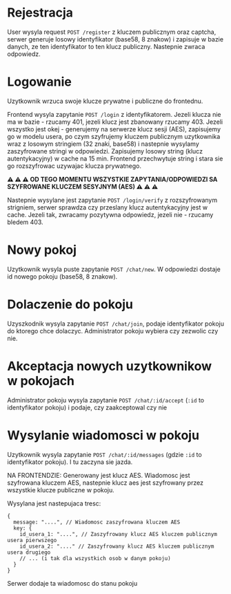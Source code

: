 # Rejestracja
User wysyla request `POST /register` z kluczem publicznym oraz captcha, serwer generuje losowy identyfikator (base58, 8 znakow) i zapisuje w bazie danych, ze ten identyfikator to ten klucz publiczny. Nastepnie zwraca odpowiedz.

# Logowanie
Uzytkownik wrzuca swoje klucze prywatne i publiczne do frontednu.

Frontend wysyla zapytanie `POST /login` z identyfikatorem. Jezeli klucza nie ma w bazie - rzucamy 401, jezeli klucz jest zbanowany rzucamy 403. Jezeli wszystko jest okej - generujemy na serwerze klucz sesji (AES), zapisujemy go w modelu usera, po czym szyfrujemy kluczem publicznym uzytkownika wraz z losowym stringiem (32 znaki, base58) i nastepnie wysylamy zaszyfrowane stringi w odpowiedzi. Zapisujemy losowy string (klucz autentykacyjny) w cache na 15 min.
Frontend przechwytuje string i stara sie go rozszyfrowac uzywajac klucza prywatnego.

**⚠ ⚠ ⚠ OD TEGO MOMENTU WSZYSTKIE ZAPYTANIA/ODPOWIEDZI SA SZYFROWANE KLUCZEM SESYJNYM (AES) ⚠ ⚠ ⚠️**

Nastepnie wysylane jest zapytanie `POST /login/verify` z rozszyfrowanym strigniem, serwer sprawdza czy przeslany klucz autentykacyjny jest w cache. Jezeli tak, zwracamy pozytywna odpowiedz, jezeli nie - rzucamy bledem 403.


# Nowy pokoj
Uzytkownik wysyla puste zapytanie `POST /chat/new`. W odpowiedzi dostaje id nowego pokoju (base58, 8 znakow).

# Dolaczenie do pokoju
Uzyszkodnik wysyla zapytanie `POST /chat/join`, podaje identyfikator pokoju do ktorego chce dolaczyc. Administrator pokoju wybiera czy zezwolic czy nie.

# Akceptacja nowych uzytkownikow w pokojach
Administrator pokoju wysyla zapytanie `POST /chat/:id/accept` (`:id` to identyfikator pokoju) i podaje, czy zaakceptowal czy nie

# Wysylanie wiadomosci w pokoju
Uzytkownik wysyla zapytanie `POST /chat/:id/messages` (gdzie `:id` to identyfikator pokoju). I tu zaczyna sie jazda.

NA FRONTENDZIE:
Generowany jest klucz AES.
Wiadomosc jest szyfrowana kluczem AES, nastepnie klucz aes jest szyfrowany przez wszystkie klucze publiczne w pokoju.

Wysylana jest nastepujaca tresc:
```json5
{
  message: "....", // Wiadomosc zaszyfrowana kluczem AES
  key: {
    id_usera_1: "....", // Zaszyfrowany klucz AES kluczem publicznym usera pierwszego
    id_usera_2: "...." // Zaszyfrowany klucz AES kluczem publicznym usera drugiego
    // ... (i tak dla wszystkich osob w danym pokoju)
  }
}
```

Serwer dodaje ta wiadomosc do stanu pokoju
